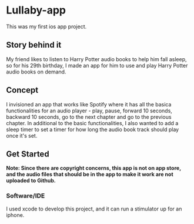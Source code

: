 # Lullaby-app
This was my first ios app project.
## Story behind it
My friend likes to listen to Harry Potter audio books to help him fall asleep, so for his 29th birthday, I made an app for him to use and play Harry Potter audio books on demand.
## Concept
I invisioned an app that works like Spotify where it has all the basica functionalities for an audio player - play, pause, forward 10 seconds, backward 10 seconds, go to the next chapter and go to the previous chapter. In additional to the basic functionalities, I also wanted to add a sleep timer to set a timer for how long the audio book track should play once it's set.
## Get Started
**Note: Since there are copyright concerns, this app is not on app store, and the audio files that should be in the app to make it work are not uploaded to Github.**

### Software/IDE
I used xcode to develop this project, and it can run a stimulator up for an iphone.
